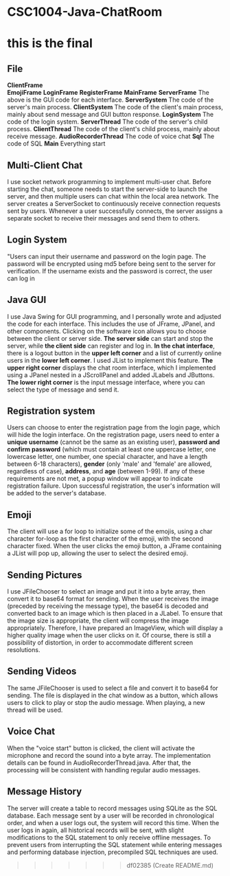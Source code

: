 # CSC1004-Java-ChatRoom
this is the final
=======
## File
**ClientFrame**           
**EmojiFrame**
**LoginFrame**
**RegisterFrame**
**MainFrame**
**ServerFrame**           The above is the GUI code for each interface.
**ServerSystem**          The code of the server's main process.
**ClientSystem**          The code of the client's main process, mainly about send message and GUI button response.
**LoginSystem**           The code of the login system.
**ServerThread**          The code of the server's child process.
**ClientThread**          The code of the client's child process, mainly about receive message.
**AudioRecorderThread**   The code of voice chat
**Sql**                   The code of SQL
**Main**                  Everything start
## Multi-Client Chat
I use socket network programming to implement multi-user chat. 
Before starting the chat, someone needs to start the server-side to launch the server, and then multiple users can chat within the local area network.
The server creates a ServerSocket to continuously receive connection requests sent by users. 
Whenever a user successfully connects, the server assigns a separate socket to receive their messages and send them to others.
## Login System
"Users can input their username and password on the login page. 
The password will be encrypted using md5 before being sent to the server for verification. 
If the username exists and the password is correct, the user can log in
## Java GUI
I use Java Swing for GUI programming, and I personally wrote and adjusted the code for each interface. This includes the use of JFrame, JPanel, and other components.
Clicking on the software icon allows you to choose between the client or server side. 
**The server side** can start and stop the server, while **the client side** can register and log in. 
**In the chat interface**, there is a logout button in the **upper left corner** and a list of currently online users in the **lower left corner**. I used JList to implement this feature. 
**The upper right corner** displays the chat room interface, which I implemented using a JPanel nested in a JScrollPanel and added JLabels and JButtons. 
**The lower right corner** is the input message interface, where you can select the type of message and send it.
## Registration system
Users can choose to enter the registration page from the login page, which will hide the login interface. 
On the registration page, users need to enter a **unique username** (cannot be the same as an existing user), 
**password and confirm password** (which must contain at least one uppercase letter, one lowercase letter, one number, one special character, and have a length between 6-18 characters), 
**gender** (only 'male' and 'female' are allowed, regardless of case), 
**address**, 
and **age** (between 1-99). 
If any of these requirements are not met, a popup window will appear to indicate registration failure.
Upon successful registration, the user's information will be added to the server's database.
## Emoji
The client will use a for loop to initialize some of the emojis, using a char character for-loop as the first character of the emoji, with the second character fixed. 
When the user clicks the emoji button, a JFrame containing a JList will pop up, allowing the user to select the desired emoji.
## Sending Pictures
I use JFileChooser to select an image and put it into a byte array, then convert it to base64 format for sending. 
When the user receives the image (preceded by receiving the message type), the base64 is decoded and converted back to an image which is then placed in a JLabel. 
To ensure that the image size is appropriate, the client will compress the image appropriately. Therefore, I have prepared an ImageView, which will display a higher quality image when the user clicks on it. 
Of course, there is still a possibility of distortion, in order to accommodate different screen resolutions.
## Sending Videos
The same JFileChooser is used to select a file and convert it to base64 for sending. 
The file is displayed in the chat window as a button, which allows users to click to play or stop the audio message. 
When playing, a new thread will be used.
## Voice Chat
When the "voice start" button is clicked, the client will activate the microphone and record the sound into a byte array. 
The implementation details can be found in AudioRecorderThread.java. 
After that, the processing will be consistent with handling regular audio messages.
## Message History
The server will create a table to record messages using SQLite as the SQL database. 
Each message sent by a user will be recorded in chronological order, and when a user logs out, the system will record this time. 
When the user logs in again, all historical records will be sent, with slight modifications to the SQL statement to only receive offline messages. 
To prevent users from interrupting the SQL statement while entering messages and performing database injection, precompiled SQL techniques are used.
>>>>>>> df02385 (Create README.md)
